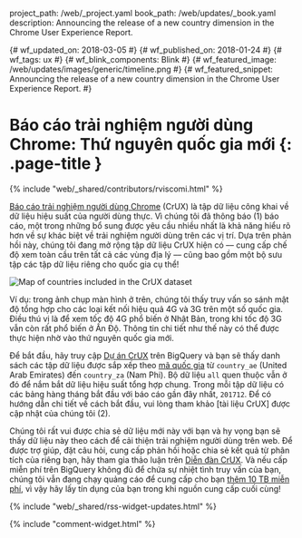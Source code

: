 project_path: /web/_project.yaml
book_path: /web/updates/_book.yaml
description: Announcing the release of a new country dimension in the Chrome User Experience Report.

{# wf_updated_on: 2018-03-05 #}
{# wf_published_on: 2018-01-24 #}
{# wf_tags: ux #}
{# wf_blink_components: Blink #}
{# wf_featured_image: /web/updates/images/generic/timeline.png #}
{# wf_featured_snippet: Announcing the release of a new country dimension in the Chrome User Experience Report. #}

# Báo cáo trải nghiệm người dùng Chrome: Thứ nguyên quốc gia mới {: .page-title }

{% include "web/_shared/contributors/rviscomi.html" %}

<div class="clearfix"></div>

[Báo cáo trải nghiệm người dùng Chrome](/web/tools/chrome-user-experience-report/) (CrUX) là tập dữ liệu công khai về dữ liệu hiệu suất của người dùng thực. Vì chúng tôi đã thông báo (1) báo cáo, một trong những bổ sung được yêu cầu nhiều nhất là khả năng hiểu rõ hơn về sự khác biệt về trải nghiệm người dùng trên các vị trí. Dựa trên phản hồi này, chúng tôi đang mở rộng tập dữ liệu CrUX hiện có –– cung cấp chế độ xem toàn cầu trên tất cả các vùng địa lý –– cũng bao gồm một bộ sưu tập các tập dữ liệu riêng cho quốc gia cụ thể!

<img src="/web/updates/images/2018/01/crux-countries.png"
    alt="Map of countries included in the CrUX dataset"/>

Ví dụ: trong ảnh chụp màn hình ở trên, chúng tôi thấy truy vấn so sánh mật độ tổng hợp cho các loại kết nối hiệu quả 4G và 3G trên một số quốc gia. Điều thú vị là để xem tốc độ 4G phổ biến ở Nhật Bản, trong khi tốc độ 3G vẫn còn rất phổ biến ở Ấn Độ. Thông tin chi tiết như thế này có thể được thực hiện nhờ vào thứ nguyên quốc gia mới.

Để bắt đầu, hãy truy cập [Dự án CrUX](https://bigquery.cloud.google.com/dataset/chrome-ux-report:all) trên BigQuery và bạn sẽ thấy danh sách các tập dữ liệu được sắp xếp theo [mã quốc gia](https://en.wikipedia.org/wiki/ISO_3166-1_alpha-2) từ `country_ae` (United Arab Emirates) đến `country_za` (Nam Phi). Bộ dữ liệu `all` quen thuộc vẫn ở đó để nắm bắt dữ liệu hiệu suất tổng hợp chung. Trong mỗi tập dữ liệu có các bảng hàng tháng bắt đầu với báo cáo gần đây nhất, `201712`. Để có hướng dẫn chi tiết về cách bắt đầu, vui lòng tham khảo [tài liệu CrUX] được cập nhật của chúng tôi (2).

Chúng tôi rất vui được chia sẻ dữ liệu mới này với bạn và hy vọng bạn sẽ thấy dữ liệu này theo cách để cải thiện trải nghiệm người dùng trên web. Để được trợ giúp, đặt câu hỏi, cung cấp phản hồi hoặc chia sẻ kết quả từ phân tích của riêng bạn, hãy tham gia thảo luận trên [Diễn đàn CrUX](https://groups.google.com/a/chromium.org/forum/#!forum/chrome-ux-report). Và nếu cấp miễn phí trên BigQuery không đủ để chứa sự nhiệt tình truy vấn của bạn, chúng tôi vẫn đang chạy quảng cáo để cung cấp cho bạn [thêm 10 TB miễn phí](https://docs.google.com/forms/d/e/1FAIpQLSeMYnz93JQuO7rPewVrKpLfxO7JREOysti0CQyRo31bc7cXHA/viewform), vì vậy hãy lấy tín dụng của bạn trong khi nguồn cung cấp cuối cùng!

{% include "web/_shared/rss-widget-updates.html" %}

{% include "comment-widget.html" %}
